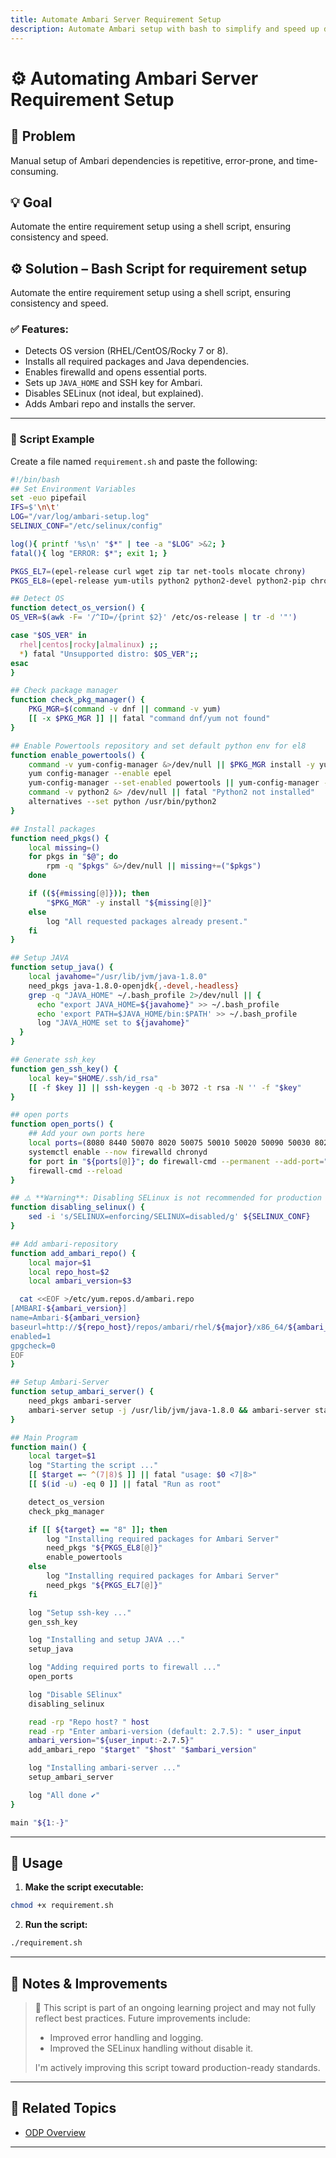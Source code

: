 ```yaml
---
title: Automate Ambari Server Requirement Setup
description: Automate Ambari setup with bash to simplify and speed up deployment.
---
```


# ⚙️ Automating Ambari Server Requirement Setup

## 🚨 Problem

Manual setup of Ambari dependencies is repetitive, error-prone, and time-consuming.

## 💡 Goal

Automate the entire requirement setup using a shell script, ensuring consistency and speed.

## ⚙️ Solution – Bash Script for requirement setup

Automate the entire requirement setup using a shell script, ensuring consistency and speed.

### ✅ Features:
- Detects OS version (RHEL/CentOS/Rocky 7 or 8).
- Installs all required packages and Java dependencies.
- Enables firewalld and opens essential ports.
- Sets up `JAVA_HOME` and SSH key for Ambari.
- Disables SELinux (not ideal, but explained).
- Adds Ambari repo and installs the server.

---

### 🧪 Script Example

Create a file named `requirement.sh` and paste the following:

```bash
#!/bin/bash
## Set Environment Variables
set -euo pipefail
IFS=$'\n\t'
LOG="/var/log/ambari-setup.log"
SELINUX_CONF="/etc/selinux/config"

log(){ printf '%s\n' "$*" | tee -a "$LOG" >&2; }
fatal(){ log "ERROR: $*"; exit 1; }

PKGS_EL7=(epel-release curl wget zip tar net-tools mlocate chrony)
PKGS_EL8=(epel-release yum-utils python2 python2-devel python2-pip chrony curl wget zip tar net-tools mlocate)

## Detect OS 
function detect_os_version() {
OS_VER=$(awk -F= '/^ID=/{print $2}' /etc/os-release | tr -d '"')

case "$OS_VER" in
  rhel|centos|rocky|almalinux) ;;
  *) fatal "Unsupported distro: $OS_VER";;
esac
}

## Check package manager
function check_pkg_manager() {
    PKG_MGR=$(command -v dnf || command -v yum)
    [[ -x $PKG_MGR ]] || fatal "command dnf/yum not found"
}

## Enable Powertools repository and set default python env for el8
function enable_powertools() {
    command -v yum-config-manager &>/dev/null || $PKG_MGR install -y yum-utils
    yum config-manager --enable epel
    yum-config-manager --set-enabled powertools || yum-config-manager --set-enabled PowerTools
    command -v python2 &> /dev/null || fatal "Python2 not installed"
    alternatives --set python /usr/bin/python2
}

## Install packages
function need_pkgs() {
    local missing=()
    for pkgs in "$@"; do 
        rpm -q "$pkgs" &>/dev/null || missing+=("$pkgs")
    done

    if ((${#missing[@]})); then
        "$PKG_MGR" -y install "${missing[@]}"
    else
        log "All requested packages already present."
    fi
}

## Setup JAVA
function setup_java() {
    local javahome="/usr/lib/jvm/java-1.8.0"
    need_pkgs java-1.8.0-openjdk{,-devel,-headless}
    grep -q "JAVA_HOME" ~/.bash_profile 2>/dev/null || {
      echo "export JAVA_HOME=${javahome}" >> ~/.bash_profile
      echo 'export PATH=$JAVA_HOME/bin:$PATH' >> ~/.bash_profile
      log "JAVA_HOME set to ${javahome}"
  }
}

## Generate ssh_key
function gen_ssh_key() {
    local key="$HOME/.ssh/id_rsa"
    [[ -f $key ]] || ssh-keygen -q -b 3072 -t rsa -N '' -f "$key"
}

## open ports
function open_ports() {
    ## Add your own ports here
    local ports=(8080 8440 50070 8020 50075 50010 50020 50090 50030 8021 51111 50060 10000 9083)
    systemctl enable --now firewalld chronyd
    for port in "${ports[@]}"; do firewall-cmd --permanent --add-port="${port}"/tcp; done
    firewall-cmd --reload
}

## ⚠️ **Warning**: Disabling SELinux is not recommended for production systems. Update this step later to use proper SELinux policies.
function disabling_selinux() {
    sed -i 's/SELINUX=enforcing/SELINUX=disabled/g' ${SELINUX_CONF}
}

## Add ambari-repository
function add_ambari_repo() {
    local major=$1 
    local repo_host=$2
    local ambari_version=$3

  cat <<EOF >/etc/yum.repos.d/ambari.repo
[AMBARI-${ambari_version}]
name=Ambari-${ambari_version}
baseurl=http://${repo_host}/repos/ambari/rhel/${major}/x86_64/${ambari_version}
enabled=1
gpgcheck=0
EOF
}

## Setup Ambari-Server
function setup_ambari_server() {
    need_pkgs ambari-server
    ambari-server setup -j /usr/lib/jvm/java-1.8.0 && ambari-server start
}

## Main Program
function main() {
    local target=$1
    log "Starting the script ..."
    [[ $target =~ ^(7|8)$ ]] || fatal "usage: $0 <7|8>"
    [[ $(id -u) -eq 0 ]] || fatal "Run as root"

    detect_os_version
    check_pkg_manager

    if [[ ${target} == "8" ]]; then
        log "Installing required packages for Ambari Server"
        need_pkgs "${PKGS_EL8[@]}"
        enable_powertools
    else
        log "Installing required packages for Ambari Server"
        need_pkgs "${PKGS_EL7[@]}"
    fi

    log "Setup ssh-key ..."
    gen_ssh_key

    log "Installing and setup JAVA ..."
    setup_java

    log "Adding required ports to firewall ..."
    open_ports

    log "Disable SElinux"
    disabling_selinux

    read -rp "Repo host? " host
    read -rp "Enter ambari-version (default: 2.7.5): " user_input
    ambari_version="${user_input:-2.7.5}"
    add_ambari_repo "$target" "$host" "$ambari_version"

    log "Installing ambari-server ..."
    setup_ambari_server

    log "All done ✔"
}

main "${1:-}"

```

---

## 🚀 Usage

1. **Make the script executable:**

```bash
chmod +x requirement.sh
```

2. **Run the script:**

```bash
./requirement.sh
```

---

## 🧭 Notes & Improvements

> 🔄 This script is part of an ongoing learning project and may not fully reflect best practices. Future improvements include:
>
> * Improved error handling and logging.
> * Improved the SELinux handling without disable it.
>
> I'm actively improving this script toward production-ready standards.

---

## 📎 Related Topics

* [ODP Overview](https://www.opensourcedataplatform.com/)
---
